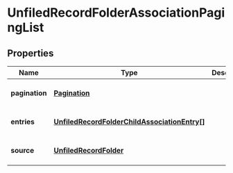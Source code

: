 # UnfiledRecordFolderAssociationPagingList

## Properties
Name | Type | Description | Notes
------------ | ------------- | ------------- | -------------
**pagination** | [**Pagination**](Pagination.md) |  | [optional] [default to null]
**entries** | [**UnfiledRecordFolderChildAssociationEntry[]**](UnfiledRecordFolderChildAssociationEntry.md) |  | [optional] [default to null]
**source** | [**UnfiledRecordFolder**](UnfiledRecordFolder.md) |  | [optional] [default to null]


